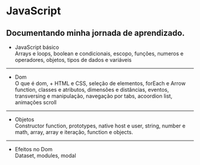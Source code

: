 # JavaScript

## Documentando minha jornada de aprendizado.

- JavaScript básico
  <br>
  Arrays e loops, boolean e condicionais, escopo, funções, numeros e operadores, objetos, tipos de dados e variáveis

---

- Dom
  <br>
  O que é dom, + HTML e CSS, seleção de elementos, forEach e Arrow function, classes e atributos, dimensões e distâncias, eventos, transversing e manipulação, navegação por tabs, acoordion list, animações scroll

---

- Objetos
  <br>
  Constructor function, prototypes, native host e user, string, number e math, array, array e iteração, function e objects.

---

- Efeitos no Dom
  <br>
  Dataset, modules, modal
